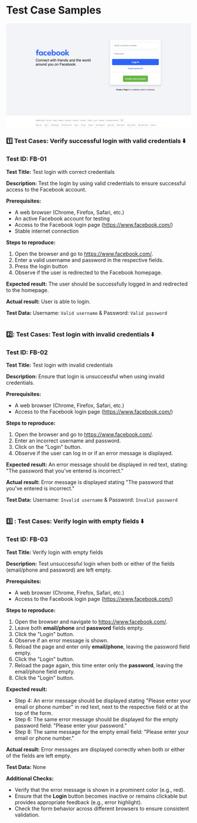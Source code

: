 # Test Case Samples
![Facebook Login Screenshot](https://github.com/GrayWing100/Manual-QA-Testing/blob/main/pictures/Facebook.png)

### :one: Test Cases: Verify successful login with valid credentials :arrow_down:

### Test ID: FB-01

**Test Title:** Test login with correct credentials

**Description:** Test the login by using valid credentials to ensure successful access to the Facebook account.

**Prerequisites:** 
- A web browser (Chrome, Firefox, Safari, etc.)
- An active Facebook account for testing
- Access to the Facebook login page (https://www.facebook.com/)
- Stable internet connection

**Steps to reproduce:**
1. Open the browser and go to https://www.facebook.com/.
2. Enter a valid username and password in the respective fields.
3. Press the login button
4. Observe if the user is redirected to the Facebook homepage.

**Expected result:** The user should be successfully logged in and redirected to the homepage.

**Actual result:** User is able to login.

**Test Data:** Username: `Valid username` & Password: `Valid password`

#


### 2️⃣: Test Cases: Test login with invalid credentials :arrow_down:

### Test ID: FB-02

**Test Title:** Test login with invalid credentials

**Description:** Ensure that login is unsuccessful when using invalid credentials.

**Prerequisites:** 
- A web browser (Chrome, Firefox, Safari, etc.)
- Access to the Facebook login page (https://www.facebook.com/)

**Steps to reproduce:**
1. Open the browser and go to https://www.facebook.com/.
2. Enter an incorrect username and password.
3. Click on the "Login" button.
4. Observe if the user can log in or if an error message is displayed.

**Expected result:** An error message should be displayed in red text, stating: "The password that you've entered is incorrect."

**Actual result:** Error message is displayed stating "The password that you've entered is incorrect."

**Test Data:** Username: `Invalid username` & Password: `Invalid password`

#


### 3️⃣ : Test Cases: Verify login with empty fields :arrow_down:

### Test ID: FB-03

**Test Title:** Verify login with empty fields

**Description:** Test unsuccessful login when both or either of the fields (email/phone and password) are left empty.

**Prerequisites:** 
- A web browser (Chrome, Firefox, Safari, etc.)
- Access to the Facebook login page (https://www.facebook.com/)

**Steps to reproduce:**
1. Open the browser and navigate to https://www.facebook.com/.
2. Leave both **email/phone** and **password** fields empty.
3. Click the "Login" button.
4. Observe if an error message is shown.
5. Reload the page and enter only **email/phone**, leaving the password field empty.
6. Click the "Login" button.
7. Reload the page again, this time enter only the **password**, leaving the email/phone field empty.
8. Click the "Login" button.

**Expected result:** 
- Step 4: An error message should be displayed stating "Please enter your email or phone number" in red text, next to the respective field or at the top of the form.
- Step 6: The same error message should be displayed for the empty password field: "Please enter your password."
- Step 8: The same message for the empty email field: "Please enter your email or phone number."

**Actual result:** Error messages are displayed correctly when both or either of the fields are left empty.

**Test Data:** None

**Additional Checks:**
- Verify that the error message is shown in a prominent color (e.g., red).
- Ensure that the **Login** button becomes inactive or remains clickable but provides appropriate feedback (e.g., error highlight).
- Check the form behavior across different browsers to ensure consistent validation.







